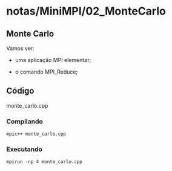 # notas/MiniMPI/02_MonteCarlo

## Monte Carlo

Vamos ver:

- uma aplicação MPI elementar;

- o comando MPI_Reduce;

## Código

   monte_carlo.cpp

### Compilando

    mpic++ monte_carlo.cpp

### Executando

    mpirun -np 4 monte_carlo.cpp



